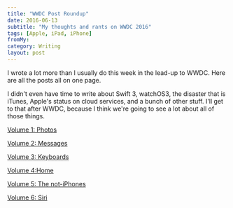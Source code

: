 ```yaml
---
title: "WWDC Post Roundup"
date: 2016-06-13
subtitle: "My thoughts and rants on WWDC 2016"
tags: [Apple, iPad, iPhone]
fromMy: 
category: Writing
layout: post
---
```


I wrote a lot  more than I  usually do this week in the lead-up to WWDC.  Here are all the posts all on one page.

<!-- more -->

I didn't even have time to write about Swift 3, watchOS3, the disaster that is iTunes, Apple's status on cloud services, and a bunch of other stuff. I'll get to that after WWDC, because I think we're going to see a lot about all of those things.

[Volume 1: Photos][1]

[Volume 2: Messages][2]

[Volume 3: Keyboards][3]

[Volume 4:Home][4]

[Volume 5: The not-iPhones][5]

[Volume 6: Siri][6]

[1]:	http://www.cocktailsandcoffee.com/writing/wwdc-week-of-wants-vol-1/
[2]:	http://www.cocktailsandcoffee.com/writing/wwdc-week-of-wants-vol-2/
[3]:	http://cocktailsandcoffee.com/writing/wwdc-week-of-wants-vol-3/
[4]:	http://www.cocktailsandcoffee.com/writing/wwdc-week-of-wants-vol-4/
[5]:	http://www.cocktailsandcoffee.com/writing/wwdc-week-of-wants-vol-5/
[6]:	http://www.cocktailsandcoffee.com/writing/wwdc-week-of-wants-vol-6/